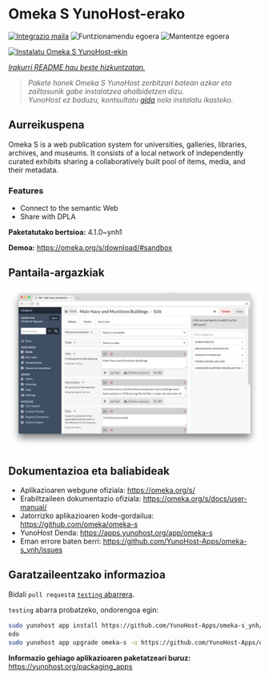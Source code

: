 <!--
Ohart ongi: README hau automatikoki sortu da <https://github.com/YunoHost/apps/tree/master/tools/readme_generator>ri esker
EZ editatu eskuz.
-->

# Omeka S YunoHost-erako

[![Integrazio maila](https://dash.yunohost.org/integration/omeka-s.svg)](https://dash.yunohost.org/appci/app/omeka-s) ![Funtzionamendu egoera](https://ci-apps.yunohost.org/ci/badges/omeka-s.status.svg) ![Mantentze egoera](https://ci-apps.yunohost.org/ci/badges/omeka-s.maintain.svg)

[![Instalatu Omeka S YunoHost-ekin](https://install-app.yunohost.org/install-with-yunohost.svg)](https://install-app.yunohost.org/?app=omeka-s)

*[Irakurri README hau beste hizkuntzatan.](./ALL_README.md)*

> *Pakete honek Omeka S YunoHost zerbitzari batean azkar eta zailtasunik gabe instalatzea ahalbidetzen dizu.*  
> *YunoHost ez baduzu, kontsultatu [gida](https://yunohost.org/install) nola instalatu ikasteko.*

## Aurreikuspena

Omeka S is a web publication system for universities, galleries, libraries, archives, and museums. It consists of a local network of independently curated exhibits sharing a collaboratively built pool of items, media, and their metadata.

### Features

- Connect to the semantic Web
- Share with DPLA

**Paketatutako bertsioa:** 4.1.0~ynh1

**Demoa:** <https://omeka.org/s/download/#sandbox>

## Pantaila-argazkiak

![Omeka S(r)en pantaila-argazkia](./doc/screenshots/omeka-s.png)

## Dokumentazioa eta baliabideak

- Aplikazioaren webgune ofiziala: <https://omeka.org/s/>
- Erabiltzaileen dokumentazio ofiziala: <https://omeka.org/s/docs/user-manual/>
- Jatorrizko aplikazioaren kode-gordailua: <https://github.com/omeka/omeka-s>
- YunoHost Denda: <https://apps.yunohost.org/app/omeka-s>
- Eman errore baten berri: <https://github.com/YunoHost-Apps/omeka-s_ynh/issues>

## Garatzaileentzako informazioa

Bidali `pull request`a [`testing` abarrera](https://github.com/YunoHost-Apps/omeka-s_ynh/tree/testing).

`testing` abarra probatzeko, ondorengoa egin:

```bash
sudo yunohost app install https://github.com/YunoHost-Apps/omeka-s_ynh/tree/testing --debug
edo
sudo yunohost app upgrade omeka-s -u https://github.com/YunoHost-Apps/omeka-s_ynh/tree/testing --debug
```

**Informazio gehiago aplikazioaren paketatzeari buruz:** <https://yunohost.org/packaging_apps>
